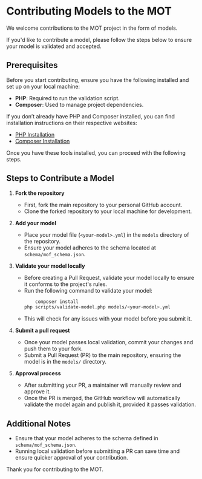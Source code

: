 # Contributing Models to the MOT

We welcome contributions to the MOT project in the form of models.

If you'd like to contribute a model, please follow the steps below
to ensure your model is validated and accepted.

## Prerequisites

Before you start contributing, ensure you have the following installed and set up on your local machine:

- **PHP**: Required to run the validation script.
- **Composer**: Used to manage project dependencies.

If you don’t already have PHP and Composer installed, you can find installation instructions on their respective websites:
- [PHP Installation](https://www.php.net/manual/en/install.php)
- [Composer Installation](https://getcomposer.org/doc/00-intro.md)

Once you have these tools installed, you can proceed with the following steps.

## Steps to Contribute a Model

1. **Fork the repository**
   - First, fork the main repository to your personal GitHub account. 
   - Clone the forked repository to your local machine for development.

2. **Add your model**
   - Place your model file (`<your-model>.yml`) in the `models` directory of the repository.
   - Ensure your model adheres to the schema located at `schema/mof_schema.json`.

3. **Validate your model locally**
   - Before creating a Pull Request, validate your model locally to ensure it conforms to the project's rules.
   - Run the following command to validate your model:
     ```bash
		 composer install
     php scripts/validate-model.php models/<your-model>.yml
     ```
   - This will check for any issues with your model before you submit it.

4. **Submit a pull request**
   - Once your model passes local validation, commit your changes and push them to your fork.
   - Submit a Pull Request (PR) to the main repository, ensuring the model is in the `models/` directory.
   
5. **Approval process**
   - After submitting your PR, a maintainer will manually review and approve it.
   - Once the PR is merged, the GitHub workflow will automatically validate the model again and publish it, provided it passes validation.

## Additional Notes

- Ensure that your model adheres to the schema defined in `schema/mof_schema.json`.
- Running local validation before submitting a PR can save time and ensure quicker approval of your contribution.

Thank you for contributing to the MOT.


